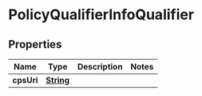 

# PolicyQualifierInfoQualifier


## Properties

| Name | Type | Description | Notes |
|------------ | ------------- | ------------- | -------------|
|**cpsUri** | [**String**](String.md) |  |  |



